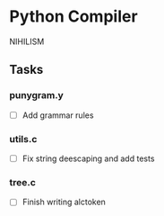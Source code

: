 # Python Compiler
NIHILISM

## Tasks
### punygram.y
- [ ] Add grammar rules

### utils.c
- [ ] Fix string deescaping and add tests

### tree.c
- [ ] Finish writing alctoken
